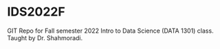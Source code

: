 # IDS2022F
GIT Repo for Fall semester 2022 Intro to Data Science (DATA 1301) class. Taught by Dr. Shahmoradi. 
